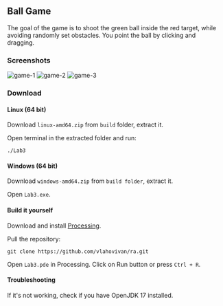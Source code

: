 ## Ball Game

The goal of the game is to shoot the green ball inside the red target, while avoiding randomly set obstacles. You point the ball by clicking and dragging.

### Screenshots

![game-1](https://user-images.githubusercontent.com/30372377/212663524-1b45dadb-f26b-449d-9818-923c6b278d35.png)
![game-2](https://user-images.githubusercontent.com/30372377/212663531-5c6569bd-c1b0-445e-9a29-326290c528d0.png)
![game-3](https://user-images.githubusercontent.com/30372377/212663536-f536fff9-0388-4f91-b1db-a0afd401f24d.png)


### Download

#### Linux (64 bit)

Download `linux-amd64.zip` from `build` folder, extract it.

Open terminal in the extracted folder and run:

```
./Lab3
```

#### Windows (64 bit)

Download `windows-amd64.zip` from `build folder`, extract it.

Open `Lab3.exe`.

#### Build it yourself

Download and install [Processing](https://processing.org/).

Pull the repository:

```
git clone https://github.com/vlahovivan/ra.git
```

Open `Lab3.pde` in Processing.
Click on Run button or press `Ctrl + R`.

#### Troubleshooting

If it's not working, check if you have OpenJDK 17 installed.
